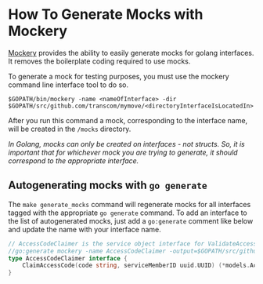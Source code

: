 # How To Generate Mocks with Mockery

[Mockery](https://github.com/vektra/mockery) provides the ability to easily generate mocks for golang interfaces. It removes the boilerplate coding required to use mocks.

 To generate a mock for testing purposes, you must use the mockery command line interface tool to do so.

 `$GOPATH/bin/mockery -name <nameOfInterface> -dir $GOPATH/src/github.com/transcom/mymove/<directoryInterfaceIsLocatedIn>`

 After you run this command a mock, corresponding to the interface name, will be created in the `/mocks` directory.

 *In Golang, mocks can only be created on interfaces - not structs. So, it is important that for whichever mock you are trying to generate, it should correspond to the appropriate interface.*

## Autogenerating mocks with `go generate`

 The `make generate_mocks` command will regenerate mocks for all interfaces tagged with the appropriate `go generate` command. To add an interface to the list of autogenerated mocks, just add a
 `go:generate` comment like below and update the name with your interface name.

```.go
// AccessCodeClaimer is the service object interface for ValidateAccessCode
//go:generate mockery -name AccessCodeClaimer -output=$GOPATH/src/github.com/transcom/mymove/mocks
type AccessCodeClaimer interface {
    ClaimAccessCode(code string, serviceMemberID uuid.UUID) (*models.AccessCode, *validate.Errors, error)
}
```

